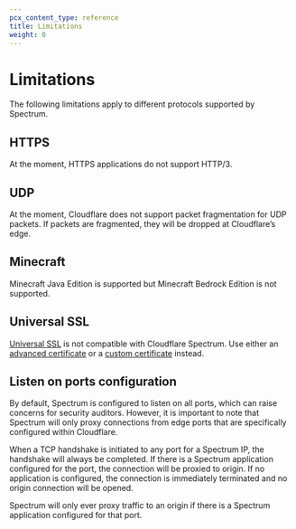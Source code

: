 ```yaml
---
pcx_content_type: reference
title: Limitations
weight: 0
---
```


# Limitations

The following limitations apply to different protocols supported by Spectrum.

## HTTPS

At the moment, HTTPS applications do not support HTTP/3.

## UDP

At the moment, Cloudflare does not support packet fragmentation for UDP packets. If packets are fragmented, they will be dropped at Cloudflare’s edge.

## Minecraft

Minecraft Java Edition is supported but Minecraft Bedrock Edition is not supported.

## Universal SSL

[Universal SSL](/ssl/edge-certificates/universal-ssl/) is not compatible with Cloudflare Spectrum. Use either an [advanced certificate](/ssl/edge-certificates/advanced-certificate-manager/) or a [custom certificate](/ssl/edge-certificates/custom-certificates/) instead.

## Listen on ports configuration

By default, Spectrum is configured to listen on all ports, which can raise concerns for security auditors. However, it is important to note that Spectrum will only proxy connections from edge ports that are specifically configured within Cloudflare.

When a TCP handshake is initiated to any port for a Spectrum IP, the handshake will always be completed. If there is a Spectrum application configured for the port, the connection will be proxied to origin. If no application is configured, the connection is immediately terminated and no origin connection will be opened.

Spectrum will only ever proxy traffic to an origin if there is a Spectrum application configured for that port.
